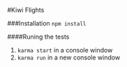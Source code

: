 #Kiwi Flights

###Installation 
`npm install`

####Runing the tests
1. `karma start` in a console window
2. `karma run` in a new console window

